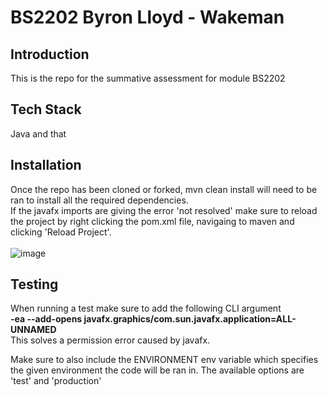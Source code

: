 <h1>BS2202 Byron Lloyd - Wakeman</h1>

<h2>Introduction</h2>

This is the repo for the summative assessment for module BS2202

<h2>Tech Stack</h2>

Java and that

<h2>Installation</h2>

Once the repo has been cloned or forked, mvn clean install will need to be ran to install all the required dependencies. <br/>
If the javafx imports are giving the error 'not resolved' make sure to reload the project by right clicking the pom.xml file, navigaing to maven and clicking 'Reload Project'.
<br/>
<br/>
![image](https://github.com/byronlloydwakeman/SummativeUI/assets/72659565/2a0d6d53-da9b-4c99-9546-57c3295fc4da)



<h2>Testing</h2>

When running a test make sure to add the following CLI argument
<br/>
<b>-ea --add-opens javafx.graphics/com.sun.javafx.application=ALL-UNNAMED</b>
<br/>
This solves a permission error caused by javafx.

Make sure to also include the ENVIRONMENT env variable which specifies the given environment the code will be ran in. The available options are 'test' and 'production'

